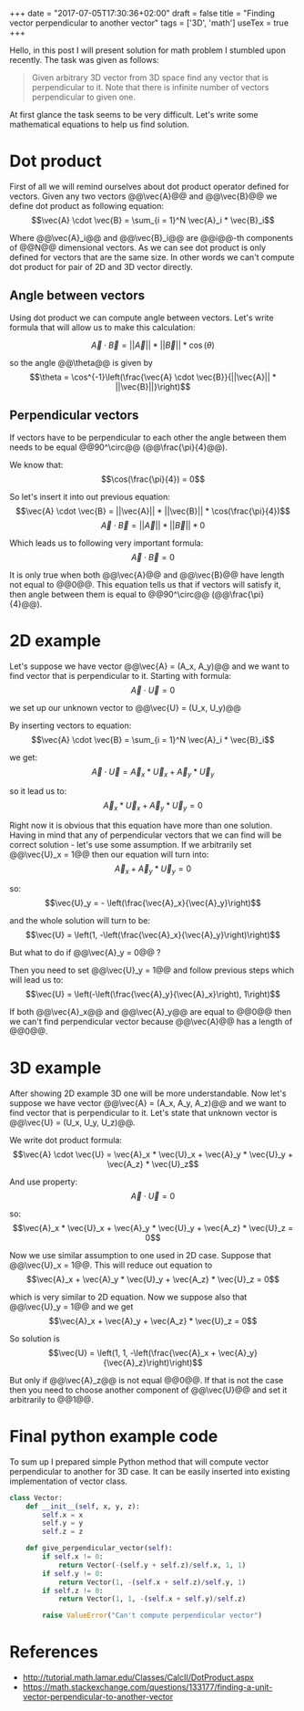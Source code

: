 +++
date = "2017-07-05T17:30:36+02:00"
draft = false
title = "Finding vector perpendicular to another vector"
tags = ['3D', 'math']
useTex = true
+++

Hello, in this post I will present solution for math problem I stumbled upon
recently. The task was given as follows:

> Given arbitrary 3D vector from 3D space find any vector that is perpendicular to
> it. Note that there is infinite number of vectors perpendicular to given one.

At first glance the task seems to be very difficult. Let's write some
mathematical equations to help us find solution.

# Dot product
First of all we will remind ourselves about dot product operator defined for
vectors. Given any two vectors @@\vec{A}@@ and @@\vec{B}@@ we define dot product
as following equation:
$$\vec{A} \cdot \vec{B} = \sum_{i = 1}^N \vec{A}_i * \vec{B}_i$$

Where @@\vec{A}_i@@ and @@\vec{B}_i@@ are @@i@@-th components of @@N@@ dimensional
vectors. As we can see dot product is only defined for vectors that are the same
size. In other words we can't compute dot product for pair of 2D and 3D vector directly.

## Angle between vectors
Using dot product we can compute angle between vectors. Let's write formula
that will allow us to make this calculation:

$$\vec{A} \cdot \vec{B} = ||\vec{A}|| * ||\vec{B}|| * \cos(\theta)$$

so the angle @@\theta@@ is given by
$$\theta = \cos^{-1}\left(\frac{\vec{A} \cdot \vec{B}}{||\vec{A}|| * ||\vec{B}||}\right)$$

## Perpendicular vectors
If vectors have to be perpendicular to each other the angle between them needs to be equal
@@90^\circ@@ (@@\frac{\pi}{4}@@).

We know that:
$$\cos(\frac{\pi}{4}) = 0$$

So let's insert it into out previous equation:
$$\vec{A} \cdot \vec{B} = ||\vec{A}|| * ||\vec{B}|| * \cos(\frac{\pi}{4})$$
$$\vec{A} \cdot \vec{B} = ||\vec{A}|| * ||\vec{B}|| * 0$$

Which leads us to following very important formula:
$$\vec{A} \cdot \vec{B} = 0$$

It is only true when both @@\vec{A}@@ and @@\vec{B}@@ have length not equal
to @@0@@. This equation tells us that if vectors will satisfy it,
then angle between them is equal to @@90^\circ@@ (@@\frac{\pi}{4}@@).

# 2D example
Let's suppose we have vector @@\vec{A} = (A_x, A_y)@@ and we want to find vector that is
perpendicular to it. Starting with formula:
$$\vec{A} \cdot \vec{U} = 0$$

we set up our unknown vector to @@\vec{U} = (U_x, U_y)@@

By inserting vectors to equation:
$$\vec{A} \cdot \vec{B} = \sum_{i = 1}^N \vec{A}_i * \vec{B}_i$$

we get:
$$\vec{A} \cdot \vec{U} = \vec{A}_x * \vec{U}_x + \vec{A}_y * \vec{U}_y$$

so it lead us to:
$$\vec{A}_x * \vec{U}_x + \vec{A}_y * \vec{U}_y = 0$$

Right now it is obvious that this equation have more than one solution. Having in mind that any
of perpendicular vectors that we can find will be correct solution - let's use some assumption. If we
arbitrarily set @@\vec{U}_x = 1@@ then our equation will turn into:
$$\vec{A}_x + \vec{A}_y * \vec{U}_y = 0$$

so:
$$\vec{U}_y = - \left(\frac{\vec{A}_x}{\vec{A}_y}\right)$$

and the whole solution will turn to be:
$$\vec{U} = \left(1, -\left(\frac{\vec{A}_x}{\vec{A}_y}\right)\right)$$

But what to do if @@\vec{A}_y = 0@@ ?

Then you need to set @@\vec{U}_y = 1@@ and follow previous steps which will lead us to:
$$\vec{U} = \left(-\left(\frac{\vec{A}_y}{\vec{A}_x}\right), 1\right)$$

If both @@\vec{A}_x@@ and @@\vec{A}_y@@ are equal to @@0@@ then we can't find perpendicular vector
because @@\vec{A}@@ has a length of @@0@@.

# 3D example
After showing 2D example 3D one will be more understandable. Now let's suppose we have vector
@@\vec{A} = (A_x, A_y, A_z)@@ and we want to find vector that is perpendicular to it.
Let's state that unknown vector is @@\vec{U} = (U_x, U_y, U_z)@@.

We write dot product formula:
$$\vec{A} \cdot \vec{U} = \vec{A}_x * \vec{U}_x + \vec{A}_y * \vec{U}_y + \vec{A_z} * \vec{U}_z$$

And use property:
$$\vec{A} \cdot \vec{U} = 0$$

so:
$$\vec{A}_x * \vec{U}_x + \vec{A}_y * \vec{U}_y + \vec{A_z} * \vec{U}_z = 0$$

Now we use similar assumption to one used in 2D case. Suppose that @@\vec{U}_x = 1@@. This will
reduce out equation to
$$\vec{A}_x + \vec{A}_y * \vec{U}_y + \vec{A_z} * \vec{U}_z = 0$$

which is very similar to 2D equation. Now we suppose also that @@\vec{U}_y = 1@@ and we get
$$\vec{A}_x + \vec{A}_y + \vec{A_z} * \vec{U}_z = 0$$

So solution is
$$\vec{U} = \left(1, 1, -\left(\frac{\vec{A}_x +
            \vec{A}_y}{\vec{A}_z}\right)\right)$$

But only if @@\vec{A}_z@@ is not equal @@0@@. If that is not the case then you need to choose
another component of @@\vec{U}@@ and set it arbitrarily to @@1@@.

# Final python example code
To sum up I prepared simple Python method that will compute vector perpendicular to another for 3D
case. It can be easily inserted into existing implementation of vector class.

~~~python
class Vector:
    def __init__(self, x, y, z):
        self.x = x
        self.y = y
        self.z = z

    def give_perpendicular_vector(self):
        if self.x != 0:
            return Vector(-(self.y + self.z)/self.x, 1, 1)
        if self.y != 0:
            return Vector(1, -(self.x + self.z)/self.y, 1)
        if self.z != 0:
            return Vector(1, 1, -(self.x + self.y)/self.z)

        raise ValueError("Can't compute perpendicular vector")
~~~


# References
- http://tutorial.math.lamar.edu/Classes/CalcII/DotProduct.aspx
- https://math.stackexchange.com/questions/133177/finding-a-unit-vector-perpendicular-to-another-vector
